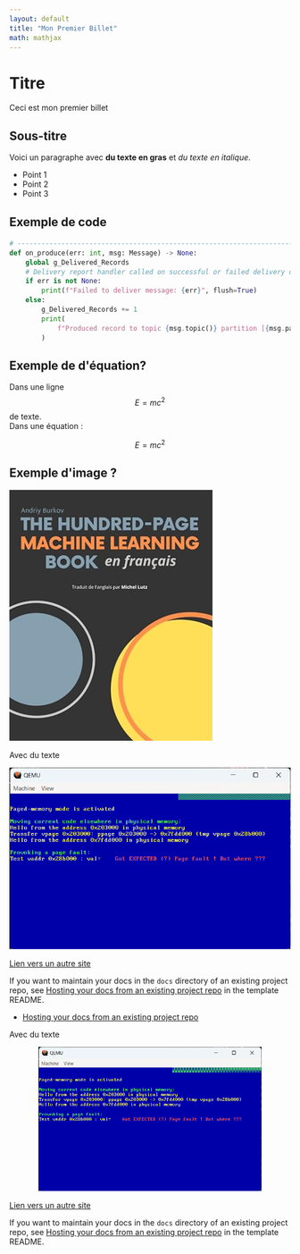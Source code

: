 ```yaml
---
layout: default
title: "Mon Premier Billet"
math: mathjax
---
```


# Titre 

Ceci est mon premier billet 

## Sous-titre

Voici un paragraphe avec **du texte en gras** et *du texte en italique*.

- Point 1
- Point 2
- Point 3

## Exemple de code

```python
# -----------------------------------------------------------------------------
def on_produce(err: int, msg: Message) -> None:
    global g_Delivered_Records
    # Delivery report handler called on successful or failed delivery of message
    if err is not None:
        print(f"Failed to deliver message: {err}", flush=True)
    else:
        g_Delivered_Records += 1
        print(
            f"Produced record to topic {msg.topic()} partition [{msg.partition()}] @ offset {msg.offset()}", flush=True
        )

```

## Exemple de d'équation?
Dans une ligne $$E=mc^2$$ de texte.      
Dans une équation :    

$$ E = mc^2 $$



## Exemple d'image ?

![](../assets/images/img01.png)

Avec du texte

![](../assets/images/img02.png)



[Lien vers un autre site](https://example.com)  


If you want to maintain your docs in the `docs` directory of an existing project repo, see [Hosting your docs from an existing project repo](https://github.com/just-the-docs/just-the-docs-template/blob/main/README.md#hosting-your-docs-from-an-existing-project-repo) in the template README.


* [Hosting your docs from an existing project repo](https://github.com/just-the-docs/just-the-docs-template/blob/main/README.md#hosting-your-docs-from-an-existing-project-repo)





Avec du texte

<div align="center">
<img src="../assets/images/img02.png" alt="Zoubida" width="400"/>
</div>


[Lien vers un autre site](https://example.com)  


If you want to maintain your docs in the `docs` directory of an existing project repo, see [Hosting your docs from an existing project repo](https://github.com/just-the-docs/just-the-docs-template/blob/main/README.md#hosting-your-docs-from-an-existing-project-repo) in the template README.


 
